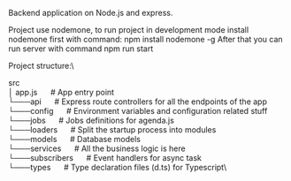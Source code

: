 Backend application on Node.js and express.


Project use nodemone, to run project in development mode install nodemone first with command:
  npm install nodemone -g
After that you can run server with command
  npm run start



Project structure:\

src\
│   app.js       &nbsp;&nbsp;&nbsp;&nbsp;  # App entry point\
└───api          &nbsp;&nbsp;&nbsp;&nbsp;  # Express route controllers for all the endpoints of the app\
└───config       &nbsp;&nbsp;&nbsp;&nbsp;  # Environment variables and configuration related stuff\
└───jobs         &nbsp;&nbsp;&nbsp;&nbsp;  # Jobs definitions for agenda.js\
└───loaders      &nbsp;&nbsp;&nbsp;&nbsp;  # Split the startup process into modules\
└───models       &nbsp;&nbsp;&nbsp;&nbsp;  # Database models\
└───services     &nbsp;&nbsp;&nbsp;&nbsp;  # All the business logic is here\
└───subscribers  &nbsp;&nbsp;&nbsp;&nbsp;  # Event handlers for async task\
└───types        &nbsp;&nbsp;&nbsp;&nbsp;  # Type declaration files (d.ts) for Typescript\
